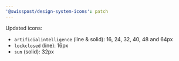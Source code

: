 ```yaml
---
'@swisspost/design-system-icons': patch
---
```


Updated icons:

- `artificialintelligence` (line & solid): 16, 24, 32, 40, 48 and 64px
- `lockclosed` (line): 16px
- `sun` (solid): 32px